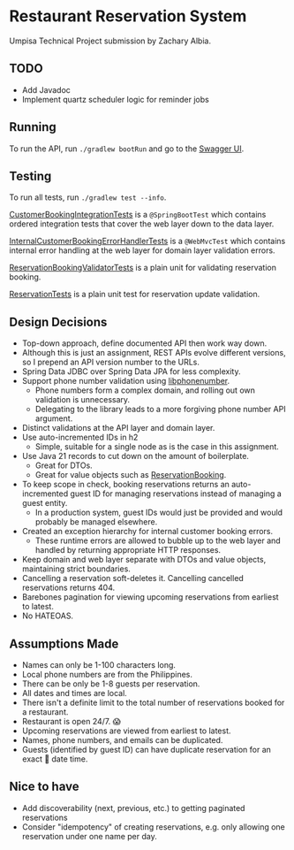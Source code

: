 # Restaurant Reservation System

Umpisa Technical Project submission by Zachary Albia.

## TODO

- Add Javadoc
- Implement quartz scheduler logic for reminder jobs

## Running

To run the API, run `./gradlew bootRun` and go to the [Swagger UI](http://localhost:8080/swagger-ui/index.html).

## Testing

To run all tests, run `./gradlew test --info`.

[CustomerBookingIntegrationTests](src/test/java/zalbia/restaurant/booking/rest/api/v1/CustomerBookingIntegrationTests.java)
is a `@SpringBootTest` which contains ordered integration tests that cover the web layer down to the data layer.

[InternalCustomerBookingErrorHandlerTests](src/test/java/zalbia/restaurant/booking/rest/api/v1/InternalCustomerBookingErrorHandlerTests.java)
is a `@WebMvcTest` which contains internal error handling at the web layer for domain layer validation errors.

[ReservationBookingValidatorTests](src/test/java/zalbia/restaurant/booking/domain/ReservationBookingValidatorTests.java)
is a plain unit for validating reservation booking.

[ReservationTests](src/test/java/zalbia/restaurant/booking/domain/ReservationTests.java) is a plain unit test for
reservation update validation.

## Design Decisions

- Top-down approach, define documented API then work way down.
- Although this is just an assignment, REST APIs evolve different versions, so I prepend an API version number to the
  URLs.
- Spring Data JDBC over Spring Data JPA for less complexity.
- Support phone number validation using [libphonenumber](https://github.com/google/libphonenumber).
    - Phone numbers form a complex domain, and rolling out own validation is unnecessary.
    - Delegating to the library leads to a more forgiving phone number API argument.
- Distinct validations at the API layer and domain layer.
- Use auto-incremented IDs in h2
    - Simple, suitable for a single node as is the case in this assignment.
- Use Java 21 records to cut down on the amount of boilerplate.
    - Great for DTOs.
    - Great for value objects such
      as [ReservationBooking](src/main/java/zalbia/restaurant/booking/domain/ReservationBooking.java).
- To keep scope in check, booking reservations returns an auto-incremented guest ID for managing reservations instead of
  managing a guest entity.
    - In a production system, guest IDs would just be provided and would probably be managed elsewhere.
- Created an exception hierarchy for internal customer booking errors.
    - These runtime errors are allowed to bubble up to the web layer and handled by returning appropriate HTTP
      responses.
- Keep domain and web layer separate with DTOs and value objects, maintaining strict boundaries.
- Cancelling a reservation soft-deletes it. Cancelling cancelled reservations returns 404.
- Barebones pagination for viewing upcoming reservations from earliest to latest.
- No HATEOAS.

## Assumptions Made

- Names can only be 1-100 characters long.
- Local phone numbers are from the Philippines.
- There can be only be 1-8 guests per reservation.
- All dates and times are local.
- There isn't a definite limit to the total number of reservations booked for a restaurant.
- Restaurant is open 24/7. 😱
- Upcoming reservations are viewed from earliest to latest.
- Names, phone numbers, and emails can be duplicated.
- Guests (identified by guest ID) can have duplicate reservation for an exact 🤔 date time.

## Nice to have

- Add discoverability (next, previous, etc.) to getting paginated reservations
- Consider "idempotency" of creating reservations, e.g. only allowing one reservation under one name per day. 
